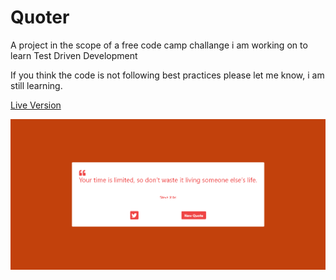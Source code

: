 # Quoter

A project in the scope of a free code camp challange i am working on to learn Test Driven Development

If you think the code is not following best practices please let me know, i am still learning.

[Live Version](https://msyavuz.github.io/Quoter/)

![screenshot](https://github.com/msyavuz/Quoter/blob/master/assets/Screenshot.png?raw=true)
